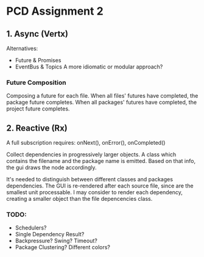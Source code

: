 
# PCD Assignment 2

## 1. Async (Vertx)
Alternatives:
* Future & Promises
* EventBus & Topics
  A more idiomatic or modular approach?

### Future Composition
Composing a future for each file.
When all files' futures have completed, the package future completes.
When all packages' futures have completed, the project future completes.

## 2. Reactive (Rx)
A full subscription requires: onNext(), onError(), onCompleted()

Collect dependencies in progressively larger objects.
A class which contains the filename and the package name is emitted.
Based on that info, the gui draws the node accordingly.

It's needed to distinguish between different classes and packages dependencies.
The GUI is re-rendered after each source file, since are the smallest unit processable.
I may consider to render each dependency, creating a smaller object than the file depencencies class.

### TODO:
- Schedulers?
- Single Dependency Result?
- Backpressure? Swing? Timeout? 
- Package Clustering? Different colors?
